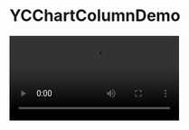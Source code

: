 # YCChartColumnDemo

![Video text](https://github.com/vchao/YCChartColumnDemo/blob/master/YCChartColumnDemo/YCChartColumn/DemoImg/WeChatSight44.mp4)
